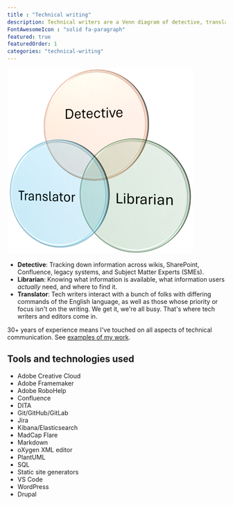 ```yaml
---
title : "Technical writing"
description: Technical writers are a Venn diagram of detective, translator, and librarian.
FontAwesomeIcon : "solid fa-paragraph"
featured: true
featuredOrder: 1
categories: "technical-writing"
---
```

![Venn diagram](/assets/images/tech-writer-venn.png)

- **Detective**: Tracking down information across wikis, SharePoint, Confluence, legacy systems, and Subject Matter Experts (SMEs).
- **Librarian**: Knowing what information is available, what information users *actually* need, and where to find it.
- **Translator**: Tech writers interact with a bunch of folks with differing commands of the English language, as well as those whose priority or focus isn't on the writing. We get it, we're all busy. That's where tech writers and editors come in.

30+ years of experience means I've touched on all aspects of technical communication. See [examples of my work](/technical-writing-examples).

## Tools and technologies used

- Adobe Creative Cloud
- Adobe Framemaker
- Adobe RoboHelp
- Confluence
- DITA
- Git/GitHub/GitLab
- Jira
- Kibana/Elasticsearch
- MadCap Flare
- Markdown
- oXygen XML editor
- PlantUML
- SQL
- Static site generators
- VS Code
- WordPress
- Drupal